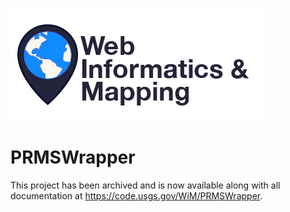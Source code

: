 ![WiM](wimlogo.png)

# PRMSWrapper

This project has been archived and is now available along with all documentation at https://code.usgs.gov/WiM/PRMSWrapper.
